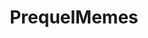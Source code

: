 ---
title: PrequelMemes
crosslinks:
- livven
- youtubefactsbot
- u_imguralbumbot
- tmsbmeta
- StarWars
- botwatch
- SequelMemes
- movies
- EmpireDidNothingWrong
- MassdropBot
- OTMemes
- AskReddit
- anthologymemes
- me_irl
- dankmemes
- Didyoueverhear
- SubAutoCorrectBot
- xkcd
- MemeEconomy
- HighQualityGifs
---